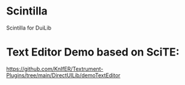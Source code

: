 # Scintilla
Scintilla for DuiLib

# Text Editor Demo based on SciTE:

https://github.com/KnIfER/Textrument-Plugins/tree/main/DirectUILib/demoTextEditor
